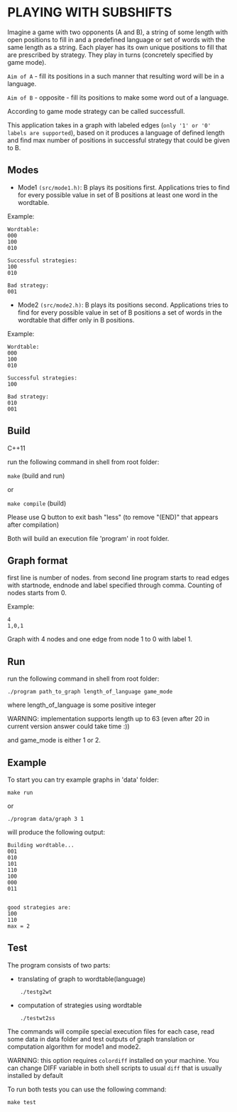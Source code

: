 PLAYING WITH SUBSHIFTS
==================

Imagine a game with two opponents (A and B), a string of some length with open positions to fill in
and a predefined language or set of words with the same length as a string.
Each player has its own unique positions to fill that are prescribed by strategy.
They play in turns (concretely specified by game mode).

`Aim of A` - fill its positions in a such manner that resulting word will be in a language.

`Aim of B` - opposite - fill its positions to make some word out of a language.

According to game mode strategy can be called successfull.

This application takes in a graph with labeled edges (`only '1' or '0' labels are supported`),
based on it produces a language of defined length
and find max number of positions in successful strategy that could be given to B.

## Modes

- Mode1 `(src/mode1.h)`:
B plays its positions first. Applications tries to find for every possible value in set of B positions 
at least one word in the wordtable.

Example:
```
Wordtable:
000
100
010

Successful strategies:
100
010

Bad strategy:
001

```

- Mode2 `(src/mode2.h)`:
B plays its positions second. Applications tries to find for every possible value in set of B positions 
a set of words in the wordtable that differ only in B positions.

Example:
```
Wordtable:
000
100
010

Successful strategies:
100

Bad strategy:
010
001
```

## Build

C++11

run the following command in shell from root folder:

`make` (build and run)

or 

`make compile` (build)

Please use Q button to exit bash "less" (to remove "(END)" that appears after compilation)

Both will build an execution file 'program' in root folder.

## Graph format

first line is number of nodes.
from second line program starts to read edges with startnode, endnode and label 
specified through comma. Counting of nodes starts from 0.

Example:
```
4 
1,0,1
```
Graph with 4 nodes and one edge from node 1 to 0 with label 1.

## Run

run the following command in shell from root folder:

`./program path_to_graph length_of_language game_mode`

where length_of_language is some positive integer 

WARNING: implementation supports length up to 63
(even after 20 in current version answer could take time :)) 

and game_mode is either 1 or 2.

## Example

To start you can try example graphs in 'data' folder:

`make run`

or

`./program data/graph 3 1`

will produce the following output:
```
Building wordtable...
001
010
101
110
100
000
011


good strategies are:
100
110
max = 2
```

## Test
The program consists of two parts: 
 * translating of graph to wordtable(language) 
```
    ./testg2wt
```
 * computation of strategies using wordtable
```
    ./testwt2ss
```

The commands will compile special execution files for each case,
read some data in data folder and test outputs of graph translation or
computation algorithm for mode1 and mode2.

WARNING: this option requires `colordiff` installed on your machine. 
You can change DIFF variable in both shell scripts to usual `diff` that 
is usually installed by default

To run both tests you can use the following command:

`make test`